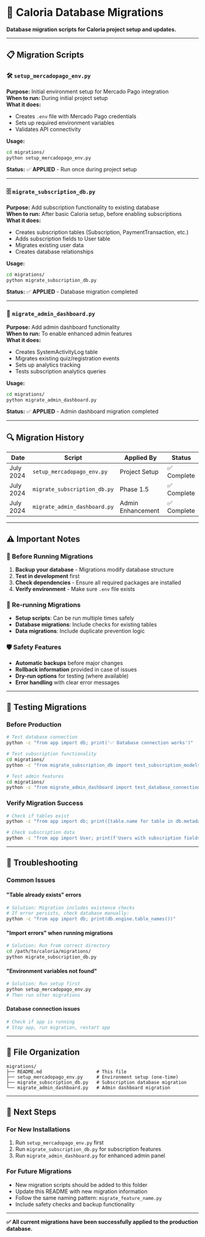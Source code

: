 # 🔄 Caloria Database Migrations

**Database migration scripts for Caloria project setup and updates.**

---

## 📋 **Migration Scripts**

### **🛠️ `setup_mercadopago_env.py`**
**Purpose:** Initial environment setup for Mercado Pago integration  
**When to run:** During initial project setup  
**What it does:**
- Creates `.env` file with Mercado Pago credentials
- Sets up required environment variables
- Validates API connectivity

**Usage:**
```bash
cd migrations/
python setup_mercadopago_env.py
```

**Status:** ✅ **APPLIED** - Run once during project setup

---

### **🗄️ `migrate_subscription_db.py`**
**Purpose:** Add subscription functionality to existing database  
**When to run:** After basic Caloria setup, before enabling subscriptions  
**What it does:**
- Creates subscription tables (Subscription, PaymentTransaction, etc.)
- Adds subscription fields to User table
- Migrates existing user data
- Creates database relationships

**Usage:**
```bash
cd migrations/
python migrate_subscription_db.py
```

**Status:** ✅ **APPLIED** - Database migration completed

---

### **👤 `migrate_admin_dashboard.py`**
**Purpose:** Add admin dashboard functionality  
**When to run:** To enable enhanced admin features  
**What it does:**
- Creates SystemActivityLog table
- Migrates existing quiz/registration events
- Sets up analytics tracking
- Tests subscription analytics queries

**Usage:**
```bash
cd migrations/
python migrate_admin_dashboard.py
```

**Status:** ✅ **APPLIED** - Admin dashboard migration completed

---

## 🔍 **Migration History**

| Date | Script | Applied By | Status |
|------|--------|------------|--------|
| July 2024 | `setup_mercadopago_env.py` | Project Setup | ✅ Complete |
| July 2024 | `migrate_subscription_db.py` | Phase 1.5 | ✅ Complete |
| July 2024 | `migrate_admin_dashboard.py` | Admin Enhancement | ✅ Complete |

---

## ⚠️ **Important Notes**

### **🚨 Before Running Migrations**
1. **Backup your database** - Migrations modify database structure
2. **Test in development** first
3. **Check dependencies** - Ensure all required packages are installed
4. **Verify environment** - Make sure `.env` file exists

### **🔄 Re-running Migrations**
- **Setup scripts**: Can be run multiple times safely
- **Database migrations**: Include checks for existing tables
- **Data migrations**: Include duplicate prevention logic

### **🛡️ Safety Features**
- **Automatic backups** before major changes
- **Rollback information** provided in case of issues
- **Dry-run options** for testing (where available)
- **Error handling** with clear error messages

---

## 🧪 **Testing Migrations**

### **Before Production**
```bash
# Test database connection
python -c "from app import db; print('✅ Database connection works')"

# Test subscription functionality
cd migrations/
python -c "from migrate_subscription_db import test_subscription_models; test_subscription_models()"

# Test admin features
cd migrations/
python -c "from migrate_admin_dashboard import test_database_connection; test_database_connection()"
```

### **Verify Migration Success**
```bash
# Check if tables exist
python -c "from app import db; print([table.name for table in db.metadata.tables.values()])"

# Check subscription data
python -c "from app import User; print(f'Users with subscription fields: {User.query.count()}')"
```

---

## 🔧 **Troubleshooting**

### **Common Issues**

#### **"Table already exists" errors**
```bash
# Solution: Migration includes existence checks
# If error persists, check database manually:
python -c "from app import db; print(db.engine.table_names())"
```

#### **"Import errors" when running migrations**
```bash
# Solution: Run from correct directory
cd /path/to/caloria/migrations/
python migrate_subscription_db.py
```

#### **"Environment variables not found"**
```bash
# Solution: Run setup first
python setup_mercadopago_env.py
# Then run other migrations
```

#### **Database connection issues**
```bash
# Check if app is running
# Stop app, run migration, restart app
```

---

## 📁 **File Organization**

```
migrations/
├── README.md                    # This file
├── setup_mercadopago_env.py     # Environment setup (one-time)
├── migrate_subscription_db.py   # Subscription database migration  
└── migrate_admin_dashboard.py   # Admin dashboard migration
```

---

## 🎯 **Next Steps**

### **For New Installations**
1. Run `setup_mercadopago_env.py` first
2. Run `migrate_subscription_db.py` for subscription features
3. Run `migrate_admin_dashboard.py` for enhanced admin panel

### **For Future Migrations**
- New migration scripts should be added to this folder
- Update this README with new migration information
- Follow the same naming pattern: `migrate_feature_name.py`
- Include safety checks and backup functionality

---

**✅ All current migrations have been successfully applied to the production database.** 